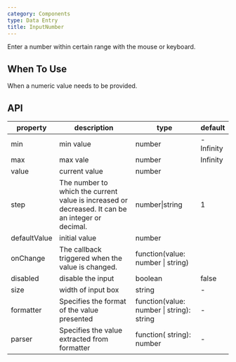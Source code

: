 ```yaml
---
category: Components
type: Data Entry
title: InputNumber
---
```


Enter a number within certain range with the mouse or keyboard.

## When To Use

When a numeric value needs to be provided.

## API

| property    | description           | type               | default       |
|-------------|----------------|--------------------|--------------|
| min     | min value   | number | -Infinity        |
| max     | max vale       | number      | Infinity           |
| value     | current value       | number      |            |
| step     | The number to which the current value is increased or decreased. It can be an integer or decimal.  | number\|string      |  1      |
| defaultValue     | initial value       | number      |            |
| onChange     | The callback triggered when the value is changed.     | function(value: number \| string) |            |
| disabled     | disable the input       | boolean      |      false      |
| size    | width of input box  | string      | - |
| formatter | Specifies the format of the value presented | function(value: number \| string): string | - |
| parser | Specifies the value extracted from formatter | function( string): number | - |
